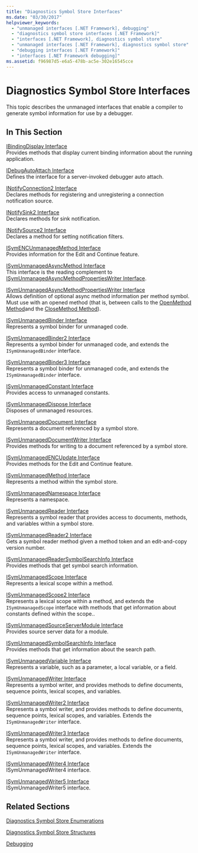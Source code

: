 ```yaml
---
title: "Diagnostics Symbol Store Interfaces"
ms.date: "03/30/2017"
helpviewer_keywords: 
  - "unmanaged interfaces [.NET Framework], debugging"
  - "diagnostics symbol store interfaces [.NET Framework]"
  - "interfaces [.NET Framework], diagnostics symbol store"
  - "unmanaged interfaces [.NET Framework], diagnostics symbol store"
  - "debugging interfaces [.NET Framework]"
  - "interfaces [.NET Framework debugging]"
ms.assetid: f96987d5-e6a5-478b-ac5e-302e16545cce
---
```

# Diagnostics Symbol Store Interfaces
This topic describes the unmanaged interfaces that enable a compiler to generate symbol information for use by a debugger.  
  
## In This Section  
 [IBindingDisplay Interface](ibindingdisplay-interface.md)  
 Provides methods that display current binding information about the running application.  
  
 [IDebugAutoAttach Interface](idebugautoattach-interface.md)  
 Defines the interface for a server-invoked debugger auto attach.  
  
 [INotifyConnection2 Interface](inotifyconnection2-interface.md)  
 Declares methods for registering and unregistering a connection notification source.  
  
 [INotifySink2 Interface](inotifysink2-interface.md)  
 Declares methods for sink notification.  
  
 [INotifySource2 Interface](inotifysource2-interface.md)  
 Declares a method for setting notification filters.  
  
 [ISymENCUnmanagedMethod Interface](isymencunmanagedmethod-interface.md)  
 Provides information for the Edit and Continue feature.  
  
 [ISymUnmanagedAsyncMethod Interface](isymunmanagedasyncmethod-interface.md)  
 This interface is the reading complement to [ISymUnmanagedAsyncMethodPropertiesWriter Interface](isymunmanagedasyncmethodpropertieswriter-interface.md).  
  
 [ISymUnmanagedAsyncMethodPropertiesWriter Interface](isymunmanagedasyncmethodpropertieswriter-interface.md)  
 Allows definition of optional async method information per method symbol. Must use with an opened method (that is, between calls to the [OpenMethod Method](isymunmanagedwriter-openmethod-method.md)and the [CloseMethod Method](isymunmanagedwriter-closemethod-method.md)).  
  
 [ISymUnmanagedBinder Interface](isymunmanagedbinder-interface.md)  
 Represents a symbol binder for unmanaged code.  
  
 [ISymUnmanagedBinder2 Interface](isymunmanagedbinder2-interface.md)  
 Represents a symbol binder for unmanaged code, and extends the `ISymUnmanagedBinder` interface.  
  
 [ISymUnmanagedBinder3 Interface](isymunmanagedbinder3-interface.md)  
 Represents a symbol binder for unmanaged code, and extends the `ISymUnmanagedBinder` interface.  
  
 [ISymUnmanagedConstant Interface](isymunmanagedconstant-interface.md)  
 Provides access to unmanaged constants.  
  
 [ISymUnmanagedDispose Interface](isymunmanageddispose-interface.md)  
 Disposes of unmanaged resources.  
  
 [ISymUnmanagedDocument Interface](isymunmanageddocument-interface.md)  
 Represents a document referenced by a symbol store.  
  
 [ISymUnmanagedDocumentWriter Interface](isymunmanageddocumentwriter-interface.md)  
 Provides methods for writing to a document referenced by a symbol store.  
  
 [ISymUnmanagedENCUpdate Interface](isymunmanagedencupdate-interface.md)  
 Provides methods for the Edit and Continue feature.  
  
 [ISymUnmanagedMethod Interface](isymunmanagedmethod-interface.md)  
 Represents a method within the symbol store.  
  
 [ISymUnmanagedNamespace Interface](isymunmanagednamespace-interface.md)  
 Represents a namespace.  
  
 [ISymUnmanagedReader Interface](isymunmanagedreader-interface.md)  
 Represents a symbol reader that provides access to documents, methods, and variables within a symbol store.  
  
 [ISymUnmanagedReader2 Interface](isymunmanagedreader2-interface.md)  
 Gets a symbol reader method given a method token and an edit-and-copy version number.  
  
 [ISymUnmanagedReaderSymbolSearchInfo Interface](isymunmanagedreadersymbolsearchinfo-interface.md)  
 Provides methods that get symbol search information.  
  
 [ISymUnmanagedScope Interface](isymunmanagedscope-interface.md)  
 Represents a lexical scope within a method.  
  
 [ISymUnmanagedScope2 Interface](isymunmanagedscope2-interface.md)  
 Represents a lexical scope within a method, and extends the `ISymUnmanagedScope` interface with methods that get information about constants defined within the scope..  
  
 [ISymUnmanagedSourceServerModule Interface](isymunmanagedsourceservermodule-interface.md)  
 Provides source server data for a module.  
  
 [ISymUnmanagedSymbolSearchInfo Interface](isymunmanagedsymbolsearchinfo-interface.md)  
 Provides methods that get information about the search path.  
  
 [ISymUnmanagedVariable Interface](isymunmanagedvariable-interface.md)  
 Represents a variable, such as a parameter, a local variable, or a field.  
  
 [ISymUnmanagedWriter Interface](isymunmanagedwriter-interface.md)  
 Represents a symbol writer, and provides methods to define documents, sequence points, lexical scopes, and variables.  
  
 [ISymUnmanagedWriter2 Interface](isymunmanagedwriter2-interface.md)  
 Represents a symbol writer, and provides methods to define documents, sequence points, lexical scopes, and variables. Extends the `ISymUnmanagedWriter` interface.  
  
 [ISymUnmanagedWriter3 Interface](isymunmanagedwriter3-interface.md)  
 Represents a symbol writer, and provides methods to define documents, sequence points, lexical scopes, and variables. Extends the `ISymUnmanagedWriter` interface.  
  
 [ISymUnmanagedWriter4 Interface](isymunmanagedwriter4-interface.md)  
 ISymUnmanagedWriter4 interface.  
  
 [ISymUnmanagedWriter5 Interface](isymunmanagedwriter5-interface.md)  
 ISymUnmanagedWriter5 interface.  
  
## Related Sections  
 [Diagnostics Symbol Store Enumerations](diagnostics-symbol-store-enumerations.md)  
  
 [Diagnostics Symbol Store Structures](diagnostics-symbol-store-structures.md)  
  
 [Debugging](../debugging/index.md)
